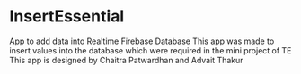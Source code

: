 # InsertEssential
App to add data into Realtime Firebase Database
This app was made to insert values into the database which were required in the mini project of TE
This app is designed by 
Chaitra Patwardhan and Advait Thakur
